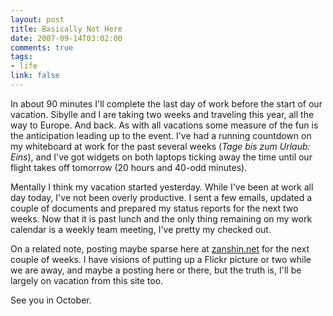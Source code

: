 ```yaml
--- 
layout: post
title: Basically Not Here
date: 2007-09-14T03:02:00
comments: true
tags:
- life
link: false
---
```

In about 90 minutes I'll complete the last day of work before the start of our vacation.  Sibylle and I are taking two weeks and traveling this year, all the way to Europe.  And back.  As with all vacations some measure of the fun is the anticipation leading up to the event.  I've had a running countdown on my whiteboard at work for the past several weeks (_Tage bis zum Urlaub: Eins_), and I've got widgets on both laptops ticking away the time until our flight takes off tomorrow (20 hours and 40-odd minutes).

Mentally I think my vacation started yesterday.  While I've been at work all day today, I've not been overly productive.  I sent a few emails, updated a couple of documents and prepared my status reports for the next two weeks.  Now that it is past lunch and the only thing remaining on my work calendar is a weekly team meeting, I've pretty my checked out.

On a related note, posting maybe sparse here at <a href="https://zanshin.net" title="zanshin.net">zanshin.net</a> for the next couple of weeks.  I have visions of putting up a Flickr picture or two while we are away, and maybe a posting here or there, but the truth is, I'll be largely on vacation from this site too.

See you in October.

